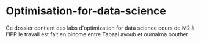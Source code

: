 # Optimisation-for-data-science
Ce dossier contient des labs d'optimization for data science cours de M2 à l'IPP
le travail est fait en binome entre Tabaai ayoub et oumaima bouther
